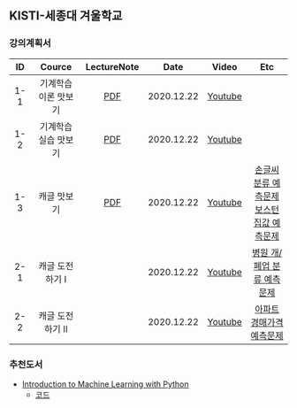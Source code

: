 ## KISTI-세종대 겨울학교

### 강의계획서

| ID | Cource | LectureNote | Date |  Video | Etc | 
|:---:|:---:|:---:|:---:|:---:|:---:| 
| 1-1 | 기계학습 이론 맛보기 | [PDF](https://github.com/sejongresearch/KISTI-Sejong-WinterSchool/blob/main/LectureNote/1_%E1%84%80%E1%85%B5%E1%84%80%E1%85%A8%E1%84%92%E1%85%A1%E1%86%A8%E1%84%89%E1%85%B3%E1%86%B8_%E1%84%8B%E1%85%B5%E1%84%85%E1%85%A9%E1%86%AB_%E1%84%86%E1%85%A1%E1%86%BA%E1%84%87%E1%85%A9%E1%84%80%E1%85%B5(%E1%84%80%E1%85%A7%E1%84%8B%E1%85%AE%E1%86%AF%E1%84%92%E1%85%A1%E1%86%A8%E1%84%80%E1%85%AD).pdf) | 2020.12.22 | [Youtube](https://youtu.be/6Fv_wU3qXRw) |  |
| 1-2 | 기계학습 실습 맛보기 | [PDF](https://github.com/sejongresearch/KISTI-Sejong-WinterSchool/blob/main/LectureNote/2_%E1%84%80%E1%85%B5%E1%84%80%E1%85%A8%E1%84%92%E1%85%A1%E1%86%A8%E1%84%89%E1%85%B3%E1%86%B8_%E1%84%89%E1%85%B5%E1%86%AF%E1%84%89%E1%85%B3%E1%86%B8_%E1%84%86%E1%85%A1%E1%86%BA%E1%84%87%E1%85%A9%E1%84%80%E1%85%B5(%E1%84%80%E1%85%A7%E1%84%8B%E1%85%AE%E1%86%AF%E1%84%92%E1%85%A1%E1%86%A8%E1%84%80%E1%85%AD).pdf) | 2020.12.22 | [Youtube](https://youtu.be/LxxmDEgZmRo) |  |
| 1-3 | 캐글 맛보기 | [PDF](https://github.com/sejongresearch/KISTI-Sejong-WinterSchool/blob/main/LectureNote/3_%E1%84%80%E1%85%B5%E1%84%80%E1%85%A8%E1%84%92%E1%85%A1%E1%86%A8%E1%84%89%E1%85%B3%E1%86%B8_%E1%84%8F%E1%85%A2%E1%84%80%E1%85%B3%E1%86%AF_%E1%84%86%E1%85%A1%E1%86%BA%E1%84%87%E1%85%A9%E1%84%80%E1%85%B5(%E1%84%80%E1%85%A7%E1%84%8B%E1%85%AE%E1%86%AF%E1%84%92%E1%85%A1%E1%86%A8%E1%84%80%E1%85%AD).pdf)  | 2020.12.22 | [Youtube](https://youtu.be/EiQ7Sagir9o) | [손글씨 분류 예측문제](https://www.kaggle.com/c/kisti-sejong-winterschool-p1) <br> [보스턴 집값 예측문제](https://www.kaggle.com/c/kisti-sejong-winterschool-p2)  |
| 2-1 | 캐글 도전하기 I |  | 2020.12.22 | [Youtube]() | [병원 개/폐업 분류 예측문제](https://www.kaggle.com/c/kisti-sejong-winterschool-p3) |
| 2-2 | 캐글 도전하기 II |  | 2020.12.22 | [Youtube]() | [아파트 경매가격 예측문제](https://www.kaggle.com/c/kisti-sejong-winterschool-p4) |


### 추천도서
- [Introduction to Machine Learning with Python](https://github.com/dlsucomet/MLResources/blob/master/books/%5BML%5D%20Introduction%20to%20Machine%20Learning%20with%20Python%20(2017).pdf)
  - [코드](https://github.com/amueller/introduction_to_ml_with_python) 
